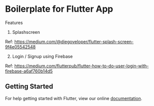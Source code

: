 # Boilerplate for Flutter App

Features

1. Splashscreen

Ref: https://medium.com/@diegoveloper/flutter-splash-screen-9f4e05542548

2. Login / Signup using Firebase

Ref: https://medium.com/flutterpub/flutter-how-to-do-user-login-with-firebase-a6af760b14d5

## Getting Started

For help getting started with Flutter, view our online
[documentation](https://flutter.io/).
